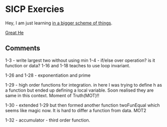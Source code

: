 # SICP Exercies

Hey, I am just learning [in a bigger scheme of things](https://web.mit.edu/6.001/6.037/sicp.pdf). 

[Great He](https://codology.net/)

## Comments

1-3 - write largest two without using min
1-4 - if/else over operation? is it function or data?
1-16 and 1-18 teaches to use loop invariant.

1-26 and 1-28 - exponentiation and prime

1-29 - high order functions for integration. in here I was trying to define h as a function but ended up defining a local variable. Soon realised they are same in this context. Moment of Truth(MOT)!!

1-30 - extended 1-29 but then formed another function twoFunEqual which seems like magic now. It is hard to differ a function from data. MOT2

1-32 - accumulator - third order function. 
